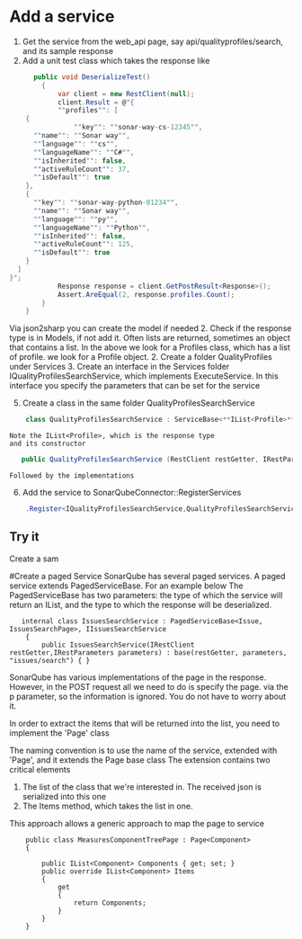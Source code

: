 ﻿# Add a service

1. Get the service from the web_api page, say api/qualityprofiles/search, and its sample response
2. Add a unit test class which takes the response like
```cs
      public void DeserializeTest()
        {
            var client = new RestClient(null);
            client.Result = @"{
            ""profiles"": [
    {
                ""key"": ""sonar-way-cs-12345"",
      ""name"": ""Sonar way"",
      ""language"": ""cs"",
      ""languageName"": ""C#"",
      ""isInherited"": false,
      ""activeRuleCount"": 37,
      ""isDefault"": true
    },
    {
      ""key"": ""sonar-way-python-01234"",
      ""name"": ""Sonar way"",
      ""language"": ""py"",
      ""languageName"": ""Python"",
      ""isInherited"": false,
      ""activeRuleCount"": 125,
      ""isDefault"": true
    }
  ]
}";
            Response response = client.GetPostResult<Response>();
            Assert.AreEqual(2, response.profiles.Count);
        }
    }
```
Via json2sharp you can create the model if needed
2. Check if the response type is in Models, if not add it. Often lists are returned, sometimes an object that contains a list. In the above we look for
a Profiles class, which has a list of profile. 
we look for a Profile object. 
2. Create a folder QualityProfiles under Services
3. Create an interface in the Services folder IQualityProfilesSearchService, which implements ExecuteService<response>. In this 
 interface you specify the parameters that can be set for the service

5. Create a class in the same folder QualityProfilesSearchService
```cs
    class QualityProfilesSearchService : ServiceBase<**IList<Profile>**>, IQualityProfilesSearchService
```

    Note the IList<Profile>, which is the response type
    and its constructor
 ```cs
    public QualityProfilesSearchService (RestClient restGetter, IRestParameters parameters): base(restGetter, "qualityprofiles/search") { }
```
    Followed by the implementations

6. Add the service to SonarQubeConnector::RegisterServices
````cs
    .Register<IQualityProfilesSearchService,QualityProfilesSearchService>();
````
## Try it
Create a sam

#Create a paged Service
SonarQube has several paged services. A paged service extends PagedServiceBase. For an example below
The PagedServiceBase has two parameters: the type of which the service will return an IList, and the type to which the response will be deserialized.

````
   internal class IssuesSearchService : PagedServiceBase<Issue, IssuesSearchPage>, IIssuesSearchService
    {
        public IssuesSearchService(IRestClient restGetter,IRestParameters parameters) : base(restGetter, parameters, "issues/search") { }  
````
SonarQube has various implementations of the page in the response. However, in the POST request all we need to do is specify the page. via the p parameter,
so the information is ignored. You do not have to worry about it. 

In order to extract the items that will be returned into the list, you need to implement the 'Page' class

The naming convention is to use the name of the service, extended with 'Page', and it extends the Page base class
The extension contains two critical elements

1. The list of the class that we're interested in. The received json is serialized into this one
2. The Items method, which takes the list in one. 

This approach allows a generic approach to map the page to service
````
    public class MeasuresComponentTreePage : Page<Component>
    {

        public IList<Component> Components { get; set; }
        public override IList<Component> Items
        {
            get
            {
                return Components;
            }
        }
    }
````